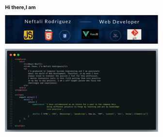 ### Hi there,I am 
![1](https://github.com/nef99/nef99/blob/main/assets/profile.gif)



![carbon](https://github.com/nef99/nef99/blob/main/assets/AboutMe.png)

<!---

